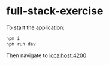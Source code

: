 # full-stack-exercise

To start the application:

```bash
npm i
npm run dev
```

Then navigate to [localhost:4200](http://localhost:4200)
